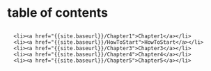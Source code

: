 <html lang="en-us">
  <head>
    <meta charset="UTF-8">
    <title>{{ page.title }}</title>
  </head>
  <body>
      <h1 class="project-name">table of contents</h1>
      <h2 class="project-tagline"></h2>
   
      <li><a href="{{site.baseurl}}/Chapter1">Chapter1</a></li>
      <li><a href="{{site.baseurl}}/HowToStart">HowToStart</a></li>
      <li><a href="{{site.baseurl}}/Chapter3">Chapter3</a></li>
      <li><a href="{{site.baseurl}}/Chapter4">Chapter4</a></li>
      <li><a href="{{site.baseurl}}/Chapter5">Chapter5</a></li>
